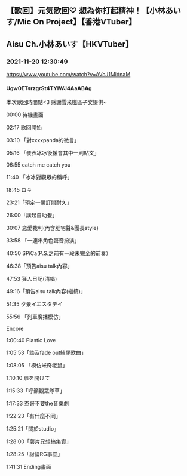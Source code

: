 ## 【歌回】元気歌回♡ 想為你打起精神！【小林あいす/Mic On Project】【香港VTuber】
## Aisu Ch.小林あいす【HKVTuber】
### 2021-11-20 12:30:49
https://www.youtube.com/watch?v=AVcJ1MidnaM
#### Ugw0ETsrzgrSt4TYIWJ4AaABAg
本次歌回時間點<3 感謝雪米糍區子文提供~



00:00 待機畫面

02:17 歌回開始

03:10 「對xxxxpanda的微言」

05:16 「發表冰冰後援會其中一則貼文」

06:55 catch me catch you

11:40 「冰冰對觀眾的稱呼」

18:45 ロキ

23:21「預定一萬訂閱耐久」

26:00「講起自助餐」

30:07 恋愛裁判(內含肥宅聲&團長style)

33:58 「一連串角色聲音扮演」

40:50 SPiCa(P.S.之前有一段未完全的前奏）

46:38「預告aisu talk內容」

47:53 狂人日記(清唱)

49:16「預告aisu talk內容(繼續)」

51:35 夕景イエスタデイ

55:56 「列車廣播模仿」

Encore

1:00:40 Plastic Love

1:05:53「談及fade out結尾歌曲」

1:08:05 「模仿米奇老鼠」

1:10:10 扉を開けて

1:15:33「呼籲觀眾隊草」

1:17:33 杰哥不要the音樂劇

1:22:23「有什麼不同」

1:25:21「關於studio」

1:28:00「薯片兄想搞集資」

1:28:25「討論RG事宜」

1:41:31 Ending畫面

